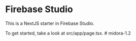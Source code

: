 # Firebase Studio

This is a NextJS starter in Firebase Studio.

To get started, take a look at src/app/page.tsx.
#   m i d o r a - 1 . 2  
 